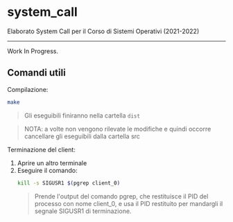 # system_call
Elaborato System Call per il Corso di Sistemi Operativi (2021-2022)

---

Work In Progress.

## Comandi utili

Compilazione:
```bash
make
```
> Gli eseguibili finiranno nella cartella ```dist```

> NOTA: a volte non vengono rilevate le modifiche e quindi occorre cancellare gli eseguibili dalla cartella src

Terminazione del client:
1. Aprire un altro terminale
2. Eseguire il comando:
    ```bash
    kill -s SIGUSR1 $(pgrep client_0)
    ```
    > Prende l'output del comando pgrep, che restituisce il PID del processo con nome client_0, e usa il PID restituito per mandargli il segnale SIGUSR1 di terminazione.
